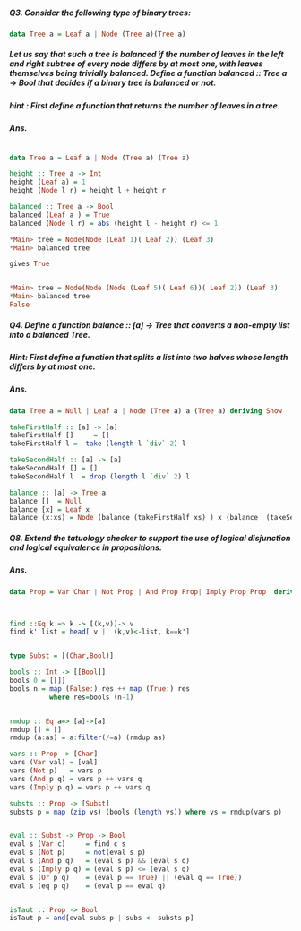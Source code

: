 ##### Q3. Consider the following type of binary trees:
```haskell 
data Tree a = Leaf a | Node (Tree a)(Tree a)
```

##### Let us say that such a tree is balanced if the number of leaves in the left and right subtree of every node differs by at most one, with leaves themselves being trivially balanced. Define a function balanced :: Tree a -> Bool that decides if a binary tree is balanced or not.

##### hint : First define a function that returns the number of leaves in a tree.

##### Ans.


```haskell

data Tree a = Leaf a | Node (Tree a) (Tree a)

height :: Tree a -> Int
height (Leaf a) = 1
height (Node l r) = height l + height r

balanced :: Tree a -> Bool
balanced (Leaf a ) = True
balanced (Node l r) = abs (height l - height r) <= 1 

```

```haskell
*Main> tree = Node(Node (Leaf 1)( Leaf 2)) (Leaf 3)
*Main> balanced tree

gives True

```

```haskell

*Main> tree = Node(Node (Node (Leaf 5)( Leaf 6))( Leaf 2)) (Leaf 3)
*Main> balanced tree
False

```




##### Q4. Define a function balance :: [a] -> Tree that converts a non-empty list into a balanced Tree. 

##### Hint: First define a function that splits a list into two halves whose length differs by at most one.

##### Ans.

```haskell
data Tree a = Null | Leaf a | Node (Tree a) a (Tree a) deriving Show  

takeFirstHalf :: [a] -> [a]
takeFirstHalf []     = []
takeFirstHalf l =  take (length l `div` 2) l 

takeSecondHalf :: [a] -> [a]
takeSecondHalf [] = []
takeSecondHalf l  = drop (length l `div` 2) l

balance :: [a] -> Tree a
balance []  = Null 
balance [x] = Leaf x
balance (x:xs) = Node (balance (takeFirstHalf xs) ) x (balance  (takeSecondHalf xs)) 
```


##### Q8. Extend the tatuology checker to support the use of logical disjunction and logical equivalence in propositions.

##### Ans.

```haskell
data Prop = Var Char | Not Prop | And Prop Prop| Imply Prop Prop  deriving Show



find ::Eq k => k -> [(k,v)]-> v
find k' list = head[ v |  (k,v)<-list, k==k']


type Subst = [(Char,Bool)]

bools :: Int -> [[Bool]]
bools 0 = [[]]
bools n = map (False:) res ++ map (True:) res
          where res=bools (n-1)


rmdup :: Eq a=> [a]->[a]
rmdup [] = []
rmdup (a:as) = a:filter(/=a) (rmdup as)

vars :: Prop -> [Char]
vars (Var val) = [val]
vars (Not p)   = vars p
vars (And p q) = vars p ++ vars q
vars (Imply p q) = vars p ++ vars q

substs :: Prop -> [Subst]
substs p = map (zip vs) (bools (length vs)) where vs = rmdup(vars p)


eval :: Subst -> Prop -> Bool
eval s (Var c)     = find c s  
eval s (Not p)     = not(eval s p) 
eval s (And p q)   = (eval s p) && (eval s q)
eval s (Imply p q) = (eval s p) <= (eval s q)
eval s (Or p q)    = (eval p == True) || (eval q == True))
eval s (eq p q)    = (eval p == eval q)


isTaut :: Prop -> Bool
isTaut p = and[eval subs p | subs <- substs p]

```